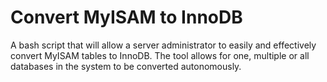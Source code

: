 # Convert MyISAM to InnoDB
A bash script that will allow a server administrator to easily and effectively convert MyISAM tables to InnoDB. The tool allows for one, multiple or all databases in the system to be converted autonomously.
